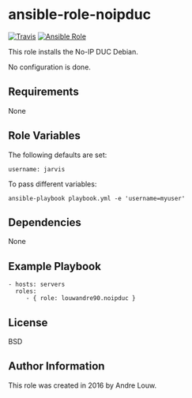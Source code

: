 ansible-role-noipduc
=========
[![Travis](https://img.shields.io/travis/louwandre90/ansible-role-noipduc.svg?style=flat-square)](https://travis-ci.org/louwandre90/ansible-role-noipduc)
[![Ansible Role](https://img.shields.io/badge/role-louwandre90.noipduc-blue.svg?style=flat-square)](https://galaxy.ansible.com/louwandre90/noipduc/)

This role installs the No-IP DUC Debian.

No configuration is done. 

Requirements
------------

None

Role Variables
--------------

The following defaults are set:

    username: jarvis

To pass different variables:

    ansible-playbook playbook.yml -e 'username=myuser'
    
Dependencies
------------

None 

Example Playbook
----------------

    - hosts: servers
      roles:
         - { role: louwandre90.noipduc }

License
-------

BSD

Author Information
------------------

This role was created in 2016 by Andre Louw.
